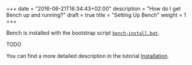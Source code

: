 +++
date = "2016-06-21T16:34:43+02:00"
description = "How do I get Bench up and running?"
draft = true
title = "Setting Up Bench"
weight = 1
+++

Bench is installed with the bootstrap script [`bench-install.bat`][bootstrap-file].

TODO

You can find a more detailed description in the tutorial [Installation].

[Installation]: /tutorial/install/
[bootstrap-file]: https://github.com/mastersign/bench/raw/master/res/bench-install.bat
